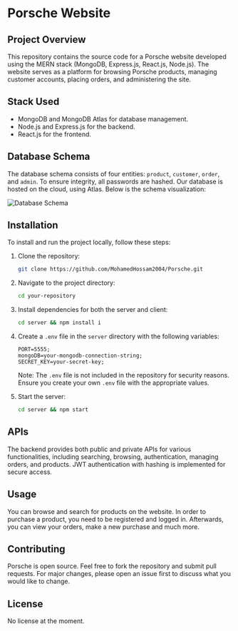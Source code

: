 # Porsche Website

## Project Overview

This repository contains the source code for a Porsche website developed using the MERN stack (MongoDB, Express.js, React.js, Node.js). The website serves as a platform for browsing Porsche products, managing customer accounts, placing orders, and administering the site.

## Stack Used

- MongoDB and MongoDB Atlas for database management.
- Node.js and Express.js for the backend.
- React.js for the frontend.

## Database Schema

The database schema consists of four entities: `product`, `customer`, `order`, and `admin`. To ensure integrity, all passwords are hashed. Our database is hosted on the cloud, using Atlas. Below is the schema visualization:


![Database Schema](https://github.com/MohamedHossam2004/Porsche/assets/142936159/ca11c0dc-8a4a-4907-8918-cbf7ad5fc03c)



## Installation

To install and run the project locally, follow these steps:

1. Clone the repository:

   ```bash
   git clone https://github.com/MohamedHossam2004/Porsche.git
   ```

2. Navigate to the project directory:

   ```bash
   cd your-repository
   ```

3. Install dependencies for both the server and client:

   ```bash
   cd server && npm install i
   ```

4. Create a `.env` file in the `server` directory with the following variables:

   ```plaintext
   PORT=5555;
   mongoDB=your-mongodb-connection-string;
   SECRET_KEY=your-secret-key;
   ```

   Note: The `.env` file is not included in the repository for security reasons. Ensure you create your own `.env` file with the appropriate values.

5. Start the server:

   ```bash
   cd server && npm start
   ```



## APIs

The backend provides both public and private APIs for various functionalities, including searching, browsing, authentication, managing orders, and products. JWT authentication with hashing is implemented for secure access.

## Usage

You can browse and search for products on the website. In order to purchase a product, you need to be registered and logged in. Afterwards, you can view your orders, make a new purchase and much more.

## Contributing

Porsche is open source. Feel free to fork the repository and submit pull requests. For major changes, please open an issue first to discuss what you would like to change.


## License

No license at the moment. 
